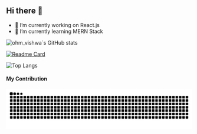 ## Hi there 👋

- 🔭 I’m currently working on React.js
- 🌱 I’m currently learning MERN Stack

![ohm_vishwa`s GitHub stats](https://github-readme-stats.vercel.app/api?username=ohm-vishwa&show_icons=true&theme=gradient)

[![Readme Card](https://github-readme-stats.vercel.app/api/pin/?username=ohm-vishwa&repo=Web-Dev-Cheat-Sheet)](https://github.com/ohm-vishwa)

![Top Langs](https://github-readme-stats.vercel.app/api/top-langs/?username=ohm-vishwa&layout=donut)


#### My Contribution

<picture>
  <source media="(prefers-color-scheme: dark)" srcset="https://raw.githubusercontent.com/ohm-vishwa/ohm-vishwa/output/github-contribution-grid-snake-dark.svg">
  <source media="(prefers-color-scheme: light)" srcset="https://raw.githubusercontent.com/ohm-vishwa/ohm-vishwa/output/github-contribution-grid-snake.svg">
  <img alt="github contribution grid snake animation" src="https://raw.githubusercontent.com/ohm-vishwa/ohm-vishwa/output/github-contribution-grid-snake-dark.svg">
</picture>
